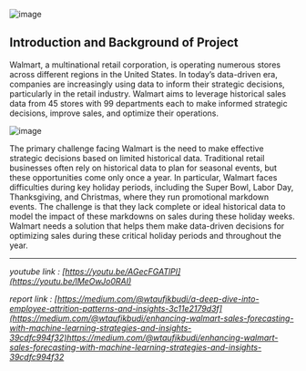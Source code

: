 ![image](https://github.com/taufikbudiw8/Walmart-Sales-Forecasting/assets/124851791/59621f8b-e539-49c8-aef2-9c17f33815e6)


## **Introduction and Background of Project**
Walmart, a multinational retail corporation, is operating numerous stores across different regions in the United States. In today’s data-driven era, companies are increasingly using data to inform their strategic decisions, particularly in the retail industry. Walmart aims to leverage historical sales data from 45 stores with 99 departments each to make informed strategic decisions, improve sales, and optimize their operations.

![image](https://github.com/taufikbudiw8/Walmart-Sales-Forecasting/assets/124851791/4d2649c2-5fb6-41e7-8f45-870a00cf7082)

The primary challenge facing Walmart is the need to make effective strategic decisions based on limited historical data. Traditional retail businesses often rely on historical data to plan for seasonal events, but these opportunities come only once a year. In particular, Walmart faces difficulties during key holiday periods, including the Super Bowl, Labor Day, Thanksgiving, and Christmas, where they run promotional markdown events. The challenge is that they lack complete or ideal historical data to model the impact of these markdowns on sales during these holiday weeks. Walmart needs a solution that helps them make data-driven decisions for optimizing sales during these critical holiday periods and throughout the year.

___
*youtube link : [https://youtu.be/AGecFGATlPI](https://youtu.be/lMeOwJo0RAI)*

*report link : [https://medium.com/@wtaufikbudi/a-deep-dive-into-employee-attrition-patterns-and-insights-3c11e2179d3f](https://medium.com/@wtaufikbudi/enhancing-walmart-sales-forecasting-with-machine-learning-strategies-and-insights-39cdfc994f32)https://medium.com/@wtaufikbudi/enhancing-walmart-sales-forecasting-with-machine-learning-strategies-and-insights-39cdfc994f32*
